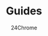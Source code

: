 ---
title: "Guides"
summary: "A list of Guides to help get started with Paradise Lost and describe complicated features"
author: 24Chrome
thumbnail: /wiki/paradise_lost/thumbnails/guides.webp
keywords: [paradise, lost, wiki, guides, start]
weight: 2
---